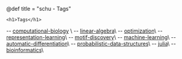 @def title = "schu - Tags"

~~~
<h1>Tags</h1>
~~~

-- [computational-biology](/tag/comp-bio) \\ 
-- [linear-algebra](/tag/linear-algebra)\\
-- [optimization](/tag/optimization)\\
-- [representation-learning](/tag/representation-learning)\\
-- [motif-discovery](/tag/motif-discovery)\\
-- [machine-learning](/tag/machine-learning)\\
-- [automatic-differentiation](/tag/automatic-differentiation)\\
-- [probabilistic-data-structures](/tag/probabilistic-data-structures)\\
-- [julia](/tag/julia)\\
-- [bioinformatics](/tag/bioinformatics)\\
